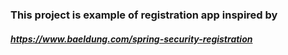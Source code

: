 ### This project is example of registration app inspired by 
##### https://www.baeldung.com/spring-security-registration